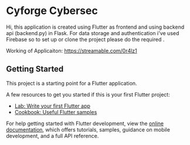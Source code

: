 # Cyforge Cybersec

Hi, this application is created using Flutter as frontend and using backend api (backend.py) in Flask. For data storage and authentication i've used Firebase so to set up or clone the project please do the required .

Working of Applicaiton:
https://streamable.com/0r4lz1

## Getting Started

This project is a starting point for a Flutter application.

A few resources to get you started if this is your first Flutter project:

- [Lab: Write your first Flutter app](https://docs.flutter.dev/get-started/codelab)
- [Cookbook: Useful Flutter samples](https://docs.flutter.dev/cookbook)

For help getting started with Flutter development, view the
[online documentation](https://docs.flutter.dev/), which offers tutorials,
samples, guidance on mobile development, and a full API reference.
